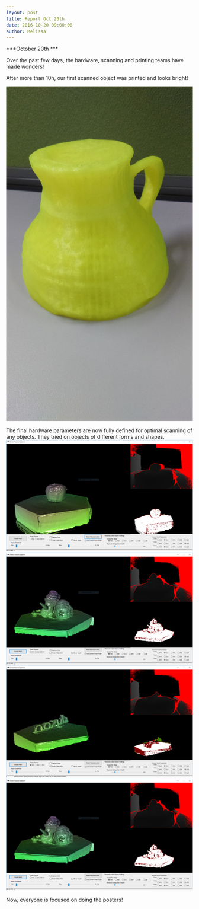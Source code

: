 ```yaml
---
layout: post
title: Report Oct 20th
date: 2016-10-20 09:00:00
author: Melissa
---
```


***October 20th ***

Over the past few days, the hardware, scanning and printing teams have
made wonders!

After more than 10h, our first scanned object was printed and looks
bright!

![](/img/blog/20th/media/image02.jpg)

The final hardware parameters are now fully defined for optimal scanning
of any objects. They tried on objects of different forms and
shapes.![](/img/blog/20th/media/image08.png)![](/img/blog/20th/media/image07.png)![](/img/blog/20th/media/image09.png)![](/img/blog/20th/media/image05.png)

Now, everyone is focused on doing the posters!
